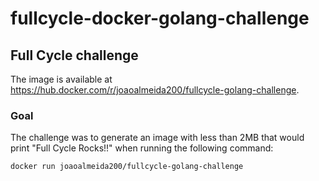 # fullcycle-docker-golang-challenge

## Full Cycle challenge

The image is available at https://hub.docker.com/r/joaoalmeida200/fullcycle-golang-challenge.

### Goal

The challenge was to generate an image with less than 2MB that would print "Full Cycle Rocks!!" 
when running the following command:

```bash
docker run joaoalmeida200/fullcycle-golang-challenge
```